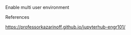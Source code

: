 Enable multi user environment


References

https://professorkazarinoff.github.io/jupyterhub-engr101/
